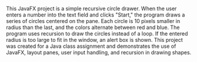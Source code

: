 This JavaFX project is a simple recursive circle drawer. When the user enters a number into the text field and clicks "Start," the program draws a series of circles centered on the pane. Each circle is 10 pixels smaller in radius than the last, and the colors alternate between red and blue. The program uses recursion to draw the circles instead of a loop. If the entered radius is too large to fit in the window, an alert box is shown. This project was created for a Java class assignment and demonstrates the use of JavaFX, layout panes, user input handling, and recursion in drawing shapes.
